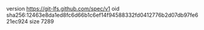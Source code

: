 version https://git-lfs.github.com/spec/v1
oid sha256:12463e8da1ed8fc6d66b1c6ef14f94588332fd0412776b2d07db97fe621ec924
size 7289
